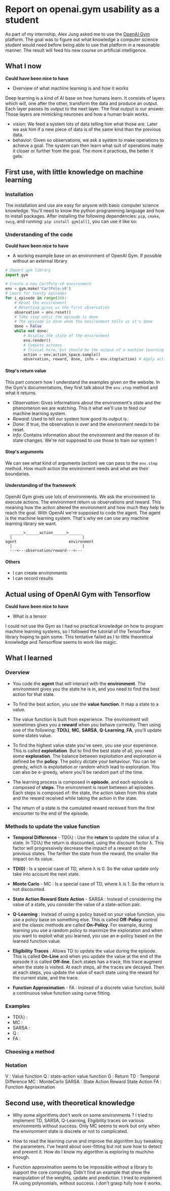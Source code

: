 # Report on openai.gym usability as a student
As part of my internship, Alex Jung asked me to use the [OpenAI Gym](gym.openai.com) platform. The goal was to figure out what knowledge a computer science student would need before being able to use that platform in a reasonable manner. The result will feed his new course on artificial intelligence.


## What I now
**Could have been nice to have**
- Overview of what machine learning is and how it works

Deep learning is a kind of AI base on how humans learn. It consists of layers which will, one after the other, transform the data and produce an output. Each layer passes its output to the next layer. The final output is our answer. Those layers are mimicking neurones and how a human brain works.
- vision: We feed a system lots of data telling him what those are. Later we ask him if a new piece of data is of the same kind than the previous data.
- behavior: Given so observations, we ask a system to make operations to achieve a goal. The system can then learn what suit of operations make it closer or further from the goal. The more it practices, the better it gets.


## First use, with little knowledge on machine learning
### Installation
The installation and use are easy for anyone with basic computer science knowledge. You'll need to know the python programming language and how to install packages.
After installing the following dependencies: `pip`, `cmake`, `swig`, and running: `pip install gym[all]`, you can use it like so:

### Understanding of the code
**Could have been nice to have**
- A working example base on an environment of OpenAI Gym. If possible without an external library

```python
# Import gym library
import gym

# Create a new CartPole-v0 environment
env = gym.make('CartPole-v0')
# Learn for twenty episodes
for i_episode in range(20):
    # Reset the environment
    # Resetting gives us the first observation
    observation = env.reset()
    # Take step until the episode is done
    # The episode is done when the environment tells us it's done
    done = False
    while not done:
        # Display the state of the environment
        env.render()
        # Compute actions
        # Trivial here, but should be the output of a machine learning system
        action = env.action_space.sample()
        observation, reward, done, info = env.step(action) # Apply actions to the environment
```

#### Step's return value
This part concern how I understand the examples given on the website.
In the Gym's documentations, they first talk about the `env.step` method and what it returns.
- *Observation*: Gives informations about the environment's state and the phenomenon we are watching. This it what we'll use to feed our machine learning system.
- *Reward*: Used to tell our system how good its output is.
- *Done*: If true, the observation is over and the environment needs to be reset.
- *Info*: Contains information about the environment and the reason of its state changes. We're not supposed to use those to train our system !

#### Step's arguments
We can see what kind of arguments (action) we can pass to the `env.step` method. How much action the environment needs and what are their boundaries.

#### Understanding of the framework
OpenAI Gym gives use lots of environments. We ask the environment to execute actions. The environment return us observations and reward. This meaning how the action altered the environment and how much they help to reach the goal.
With OpenAI we're supposed to code the agent. The agent is the machine learning system. That's why we can use any machine learning library we want.
```
  ______>______action______>______
  |                               |
agent                       environment
  |                               |
  ---<---observation/reward---<---
```

#### Others
- I can create environments
- I can record results


## Actual using of OpenAI Gym with Tensorflow
**Could have been nice to have**
- What is a tensor

I could not use the Gym as I had no practical knowledge on how to program machine learning systems, so I followed the tutorial of the Tensorflow library hoping to gain some. This tentative failed as I to little theoretical knowledge and Tensorflow seems to work like magic.


## What I learned
### Overview
- You code the **agent** that will interact with the **environment**. The environment gives you the state he is in, and you need to find the best action for that state.

- To find the best action, you use the **value function**. It map a state to a value.

- The value function is built from experience. The environment will sometimes gives you a **reward** when you behave correctly. Then using one of the following: **TD(λ)**, **MC**, **SARSA**, **Q-Learning**, **FA**, you'll update some states value.

- To find the highest value state you've seen, you use your experience. This is called **exploitation**. But to find the best state of all, you need some **exploration**. The balance between exploitation and exploration is defined be the **policy**. The policy dictate your behaviour. You can be greedy, which is exploitation or random which lead to exploration. You can also be e-greedy, where you'll be random part of the time.

- The learning process is composed in **episode**, and each episode is composed of **steps**. The environment is reset between all episodes. Each steps is composed of: the state, the action taken from this state and the reward received while taking the action in the state.

- The return of a state is the cumulated reward received from the first encounter to the end of the episode.

### Methods to update the value function
- **Temporal Difference** - TD(λ) : Use the **return** to update the value of a state. In TD(λ) the return is discounted, using the discount factor λ. This factor will progressively decrease the impact of a reward on the previous states. The farther the state from the reward, the smaller the impact on its value.

- **TD(0)** : Is a special case of TD, where λ is 0. So the value update only take into account the next state.

- **Monte Carlo** - MC : Is a special case of TD, where λ is 1. So the return is not discounted.

- **State Action Reward State Action** - SARSA : Instead of considering the value of a state, you consider the value of a state-action pair.

- **Q-Learning** : Instead of using a policy based on your value function, you use a policy base on something else. This is called **Off-Policy** control and the classic methods are called **On-Policy**. For example, during learning you use a random policy to maximize the exploration and when you want to exploit what you learned, you use an e-policy based on the learned function value.

- **Eligibility Traces** : Allows TD to update the value during the episode. This is called **On-Line** and when you update the value at the end of the episode it is called **Off-line**. Each states has a trace, this trace augment when the state is visited. At each steps, all the traces are decayed. Then at each steps, you update the value of each state using the reward for the current state, and the trace.

- **Function Approximation** - FA : Instead of a discrete value function, build a continuous value function using curve fitting.

### Examples
- TD(λ) :
- MC :
- SARSA :
- Q :
- FA :

### Choosing a method
<!-- | Method | Discrete | Continuous | Reward |
|:------:|:--------:|:----------:|:------:|
| TD | ✓ | ✓ | ✓ |
| MC | ✓ | ✓ | ✓ |
| SARSA | ✓ | ✓ | ✓ |
| Q | ✓ | ✓ | ✓ |
| FA | ✓ | ✓ | ✓ | -->


### Notation
V : Value function
Q : state-action value function
G : Return
TD : Temporal Difference
MC : MonteCarlo
SARSA : State Action Reward State Action
FA : Function Approximation


## Second use, with theoretical knowledge
- Why some algorithms don't work on some environments ?
I tried to implement TD, SARSA, Q-Learning, Eligibility traces on various environments without success.
Only MC seems to work but only when the environment state is discrete or not to complicated.

- How to read the learning curve and improve the algorithm buy tweaking the parameters.
I've heard about over-fitting but not sure how to detect and prevent it.
How do I know my algorithm is exploring to much/no enough.

- Function approximation seems to be impossible without a library to support the core computing. Didn't find an example that show the manipulation of the weights, update and prediction. I tried to implement FA using polynomials, without success. I don't grasp fully how it works.
